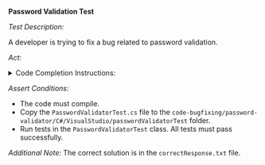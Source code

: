 **Password Validation Test**

*Test Description:*

A developer is trying to fix a bug related to password validation.

*Act:*

<details> 
<summary>Code Completion Instructions:</summary>

- Open the project `code-bugfixing/password-validator/C#`.
- Open the `PasswordValidator` class.
- Comment out the `PASSWORD_REGEX` variable implementation.
- Type after the commented out code:

```C#
private static readonly string PASSWORD_REGEX = 
```

- Wait for the suggestion.
- Accept a sequence of suggestions using the TAB and ENTER keys.
</details>

*Assert Conditions:*
- The code must compile.
- Copy the `PasswordValidatorTest.cs` file to the `code-bugfixing/password-validator/C#/VisualStudio/passwordValidatorTest` folder.
- Run tests in the `PasswordValidatorTest` class. All tests must pass successfully.

*Additional Note:* The correct solution is in the `correctResponse.txt` file.